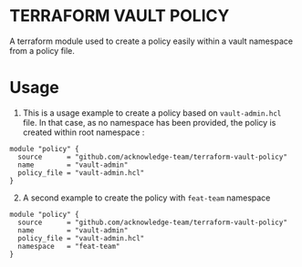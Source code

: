 # TERRAFORM VAULT POLICY

A terraform module used to create a policy easily within a vault namespace from a policy file.

# Usage

1. This is a usage example to create a policy based on `vault-admin.hcl` file.
In that case, as no namespace has been provided, the policy is created within root namespace : 

```
module "policy" {
  source      = "github.com/acknowledge-team/terraform-vault-policy"
  name        = "vault-admin"
  policy_file = "vault-admin.hcl"
}
```

2. A second example to create the policy with `feat-team` namespace

```
module "policy" {
  source      = "github.com/acknowledge-team/terraform-vault-policy"
  name        = "vault-admin"
  policy_file = "vault-admin.hcl"
  namespace   = "feat-team"
}
```